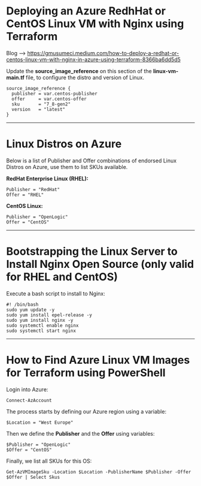 # Deploying an Azure RedhHat or CentOS Linux VM with Nginx using Terraform

Blog --> https://gmusumeci.medium.com/how-to-deploy-a-redhat-or-centos-linux-vm-with-nginx-in-azure-using-terraform-8366ba6dd5d5

Update the **source_image_reference** on this section of the **linux-vm-main.tf** file, to configure the distro and version of Linux.

```
source_image_reference {
  publisher = var.centos-publisher
  offer     = var.centos-offer
  sku       = "7_8-gen2" 
  version   = "latest"
}
```

---

# Linux Distros on Azure

Below is a list of Publisher and Offer combinations of endorsed Linux Distros on Azure, use them to list SKUs available.

**RedHat Enterprise Linux (RHEL):**

```
Publisher = "RedHat"
Offer = "RHEL"
```

**CentOS Linux:**

```
Publisher = "OpenLogic"
Offer = "CentOS"
```

---

# Bootstrapping the Linux Server to Install Nginx Open Source (only valid for RHEL and CentOS)

Execute a bash script to install to Nginx:

```
#! /bin/bash
sudo yum update -y
sudo yum install epel-release -y
sudo yum install nginx -y
sudo systemctl enable nginx
sudo systemctl start nginx
```

----

# How to Find Azure Linux VM Images for Terraform using PowerShell

Login into Azure: 

```
Connect-AzAccount
```

The process starts by defining our Azure region using a variable:

```
$Location = "West Europe"
```

Then we define the **Publisher** and the **Offer** using variables: 

```
$Publisher = "OpenLogic"
$Offer = "CentOS"
```

Finally, we list all SKUs for this OS:

```
Get-AzVMImageSku -Location $Location -PublisherName $Publisher -Offer $Offer | Select Skus
```
